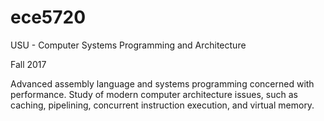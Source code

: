 # ece5720
USU - Computer Systems Programming and Architecture

Fall 2017

Advanced assembly language and systems programming concerned with performance. Study of modern computer architecture issues, such as caching, pipelining, concurrent instruction execution, and virtual memory.
